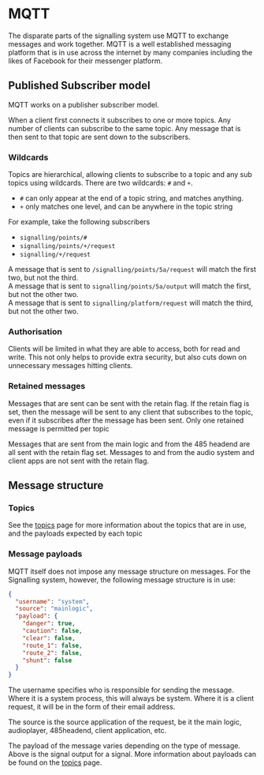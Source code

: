 # MQTT

The disparate parts of the signalling system use MQTT to exchange messages and 
work together. MQTT is a well established messaging platform that is in use
across the internet by many companies including the likes of Facebook for their
messenger platform.

## Published Subscriber model

MQTT works on a publisher subscriber model.

When a client first connects it subscribes to one or more topics. Any number
of clients can subscribe to the same topic. Any message that is then sent to
that topic are sent down to the subscribers.

### Wildcards
Topics are hierarchical, allowing clients to subscribe to a topic and any sub
topics using wildcards. There are two wildcards: `#` and `+`.

- `#` can only appear at the end of a topic string, and matches anything.
- `+` only matches one level, and can be anywhere in the topic string

For example, take the following subscribers

- `signalling/points/#`
- `signalling/points/+/request`
- `signalling/+/request`

A message that is sent to `/signalling/points/5a/request` will match the first
two, but not the third.  
A message that is sent to `signalling/points/5a/output` will match the first,
but not the other two.  
A message that is sent to `signalling/platform/request` will match the third,
but not the other two.

### Authorisation
Clients will be limited in what they are able to access, both for read and
write. This not only helps to provide extra security, but also cuts down on
unnecessary messages hitting clients.

### Retained messages
Messages that are sent can be sent with the retain flag. If the retain flag is
set, then the message will be sent to any client that subscribes to the topic,
even if it subscribes after the message has been sent. Only one retained message
is permitted per topic

Messages that are sent from the main logic and from the 485 headend are all sent
with the retain flag set. Messages to and from the audio system and client apps
are not sent with the retain flag.

## Message structure
### Topics
See the [topics](topics.md) page for more information about the topics that are
in use, and the payloads expected by each topic

### Message payloads
MQTT itself does not impose any message structure on messages. For the
Signalling system, however, the following message structure is in use:

```json
{
  "username": "system",
  "source": "mainlogic",
  "payload": {
    "danger": true,
    "caution": false,
    "clear": false,
    "route_1": false,
    "route_2": false,
    "shunt": false
  }
}
```

The username specifies who is responsible for sending the message. Where it is 
a system process, this will always be system. Where it is a client request,
it will be in the form of their email address.

The source is the source application of the request, be it the main logic,
audioplayer, 485headend, client application, etc.

The payload of the message varies depending on the type of message. Above is 
the signal output for a signal. More information about payloads can be found on
the [topics](topics.md) page.